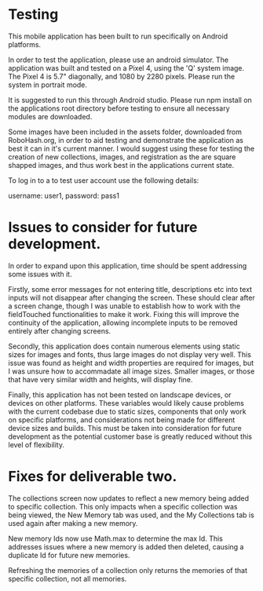 # Testing #
This mobile application has been built to run specifically on Android platforms.

In order to test the application, please use an android simulator. The application was built and tested on a Pixel 4, using the 'Q' system image. The Pixel 4 is 5.7" diagonally, and 1080 by 2280 pixels. Please run the system in portrait mode.

It is suggested to run this through Android studio. Please run npm install on the applications root directory before testing to ensure all necessary modules are downloaded.

Some images have been included in the assets folder, downloaded from RoboHash.org, in order to aid testing and demonstrate the application as best it can in it's current manner. I would suggest using these for testing the creation of new collections, images, and registration as the are square shapped images, and thus work best in the applications current state.

To log in to a to test user account use the following details:

username: user1, password: pass1

# Issues to consider for future development. #
In order to expand upon this application, time should be spent addressing some issues with it.

Firstly, some error messages for not entering title, descriptions etc into text inputs will not disappear after changing the screen. These should clear after a screen change, though I was unable to establish how to work with the fieldTouched functionalities to make it work. Fixing this will improve the continuity of the application, allowing incomplete inputs to be removed entirely after changing screens.

Secondly, this application does contain numerous elements using static sizes for images and fonts, thus large images do not display very well. This issue was found as height and width properties are required for images, but I was unsure how to accommadate all image sizes. Smaller images, or those that have very similar width and heights, will display fine.

Finally, this application has not been tested on landscape devices, or devices on other platforms. These variables would likely cause problems with the current codebase due to static sizes, components that only work on specific platforms, and considerations not being made for different device sizes and builds. This must be taken into consideration for future development as the potential customer base is greatly reduced without this level of flexibility.

# Fixes for deliverable two. #
The collections screen now updates to reflect a new memory being added to specific collection. This only impacts when a specific collection was being
viewed, the New Memory tab was used, and the My Collections tab is used again after making a new memory.

New memory Ids now use Math.max to determine the max Id. This addresses issues where a new memory is added then deleted, causing a duplicate Id for future new memories.

Refreshing the memories of a collection only returns the memories of that specific collection, not all memories.